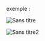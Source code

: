 exemple :

![Sans titre](https://github.com/fk-crafter/app-ideas/assets/127132293/ccb845dd-eb62-4e97-9439-994d82c7f0b5)

![Sans titre2](https://github.com/fk-crafter/app-ideas/assets/127132293/638d0a2d-e778-43b4-a02e-02cc44cbe189)

